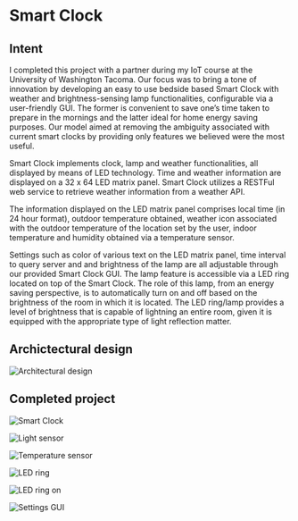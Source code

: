 # Smart Clock


## Intent

I completed this project with a partner during my IoT course at the University of Washington Tacoma. Our focus was to bring a tone of innovation by developing an easy to use bedside based Smart Clock with weather and brightness-sensing lamp functionalities, configurable via a user-friendly GUI. The former is convenient to save one’s time taken to prepare in the mornings and the latter ideal for home energy saving purposes. Our model aimed at removing the ambiguity associated with current smart clocks by providing only features we believed were the most useful.

Smart Clock implements clock, lamp and weather functionalities, all displayed by means of LED technology. Time and weather information are displayed on a 32 x 64 LED matrix panel. Smart Clock utilizes a RESTFul web service to retrieve weather information from a weather API.

The information displayed on the LED matrix panel comprises local time (in 24 hour format), outdoor temperature obtained, weather icon associated with the outdoor temperature of the location set by the user, indoor temperature and humidity obtained via a temperature sensor. 

Settings such as color of various text on the LED matrix panel, time interval to query server and and brightness of the lamp are all adjustable through our provided Smart Clock GUI. The lamp feature is accessible via a LED ring located on top of the Smart Clock. The role of this lamp, from an energy saving perspective, is to automatically turn on and off based on the brightness of the room in which it is located. The LED ring/lamp provides a level of brightness that is capable of lightning an entire room, given it is equipped with the appropriate type of light reflection matter.


## Archictectural design

![Architectural design](architectural_design.png)


## Completed project

![Smart Clock](smart_clock.png)

![Light sensor](light_sensor.png)

![Temperature sensor](temp_sensor.png)

![LED ring](led_ring.png)

![LED ring on](led_ring_on.png)

![Settings GUI](settings_gui.jpg)
